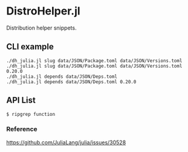 DistroHelper.jl
===

Distribution helper snippets.

## CLI example

```
./dh_julia.jl slug data/JSON/Package.toml data/JSON/Versions.toml
./dh_julia.jl slug data/JSON/Package.toml data/JSON/Versions.toml 0.20.0
./dh_julia.jl depends data/JSON/Deps.toml
./dh_julia.jl depends data/JSON/Deps.toml 0.20.0
```

## API List

```
$ ripgrep function
```

### Reference

https://github.com/JuliaLang/julia/issues/30528
